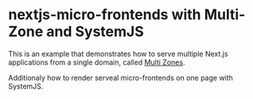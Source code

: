 # nextjs-micro-frontends with Multi-Zone and SystemJS

This is an example that demonstrates how to serve multiple Next.js applications from a single domain, called [Multi Zones](https://nextjs.org/docs/advanced-features/multi-zones).

Additionaly how to render serveal micro-frontends on one page with SystemJS.

